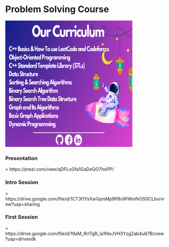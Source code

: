 <h1>Problem Solving Course</h1> 
<img src="https://github.com/DevSCommunity23/problem-solving-course/blob/main/Our%20Curriculum/NET%20Developer%20(6).png" width="80%" height="400">

<h3>Presentation</h3>
> https://prezi.com/view/qDFLoGfa1GaDeQO7hoPP/
<h3>Intro Session</h3>
> https://drive.google.com/file/d/1CT3t1YsXwGpisMp9If8xWWmfkOS0CLbv/view?usp=sharing
<h3>First Session</h3>
> https://drive.google.com/file/d/19aM_RrITgR_Ia1fdvJVH3YzgZab4u67B/view?usp=drivesdk
